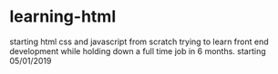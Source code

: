 # learning-html
starting html css and javascript from scratch
trying to learn front end development while holding down a full time job
in 6 months.
starting 05/01/2019
